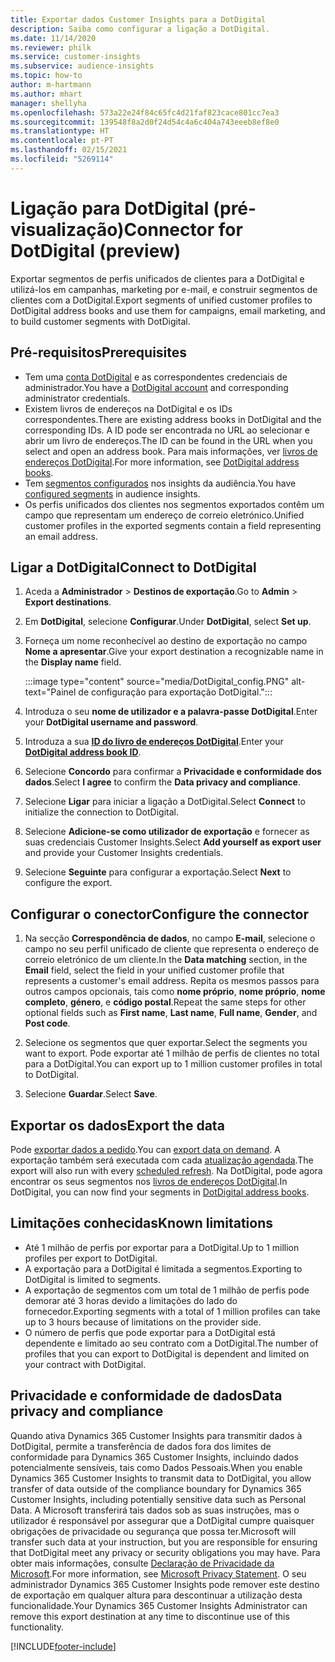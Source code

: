 ```yaml
---
title: Exportar dados Customer Insights para a DotDigital
description: Saiba como configurar a ligação a DotDigital.
ms.date: 11/14/2020
ms.reviewer: philk
ms.service: customer-insights
ms.subservice: audience-insights
ms.topic: how-to
author: m-hartmann
ms.author: mhart
manager: shellyha
ms.openlocfilehash: 573a22e24f84c65fc4d21faf823cace801cc7ea3
ms.sourcegitcommit: 139548f8a2d0f24d54c4a6c404a743eeeb8ef8e0
ms.translationtype: HT
ms.contentlocale: pt-PT
ms.lasthandoff: 02/15/2021
ms.locfileid: "5269114"
---
```

# <a name="connector-for-dotdigital-preview"></a><span data-ttu-id="e0f81-103">Ligação para DotDigital (pré-visualização)</span><span class="sxs-lookup"><span data-stu-id="e0f81-103">Connector for DotDigital (preview)</span></span>

<span data-ttu-id="e0f81-104">Exportar segmentos de perfis unificados de clientes para a DotDigital e utilizá-los em campanhas, marketing por e-mail, e construir segmentos de clientes com a DotDigital.</span><span class="sxs-lookup"><span data-stu-id="e0f81-104">Export segments of unified customer profiles to DotDigital address books and use them for campaigns, email marketing, and to build customer segments with DotDigital.</span></span> 

## <a name="prerequisites"></a><span data-ttu-id="e0f81-105">Pré-requisitos</span><span class="sxs-lookup"><span data-stu-id="e0f81-105">Prerequisites</span></span>

-   <span data-ttu-id="e0f81-106">Tem uma [conta DotDigital](https://dotdigital.com/) e as correspondentes credenciais de administrador.</span><span class="sxs-lookup"><span data-stu-id="e0f81-106">You have a [DotDigital account](https://dotdigital.com/) and corresponding administrator credentials.</span></span>
-   <span data-ttu-id="e0f81-107">Existem livros de endereços na DotDigital e os IDs correspondentes.</span><span class="sxs-lookup"><span data-stu-id="e0f81-107">There are existing address books in DotDigital and the corresponding IDs.</span></span> <span data-ttu-id="e0f81-108">A ID pode ser encontrada no URL ao selecionar e abrir um livro de endereços.</span><span class="sxs-lookup"><span data-stu-id="e0f81-108">The ID can be found in the URL when you select and open an address book.</span></span> <span data-ttu-id="e0f81-109">Para mais informações, ver [livros de endereços DotDigital](https://support.dotdigital.com/hc/articles/212211968-Creating-an-address-book).</span><span class="sxs-lookup"><span data-stu-id="e0f81-109">For more information, see [DotDigital address books](https://support.dotdigital.com/hc/articles/212211968-Creating-an-address-book).</span></span>
-   <span data-ttu-id="e0f81-110">Tem [segmentos configurados](segments.md) nos insights da audiência.</span><span class="sxs-lookup"><span data-stu-id="e0f81-110">You have [configured segments](segments.md) in audience insights.</span></span>
-   <span data-ttu-id="e0f81-111">Os perfis unificados dos clientes nos segmentos exportados contêm um campo que representam um endereço de correio eletrónico.</span><span class="sxs-lookup"><span data-stu-id="e0f81-111">Unified customer profiles in the exported segments contain a field representing an email address.</span></span>

## <a name="connect-to-dotdigital"></a><span data-ttu-id="e0f81-112">Ligar a DotDigital</span><span class="sxs-lookup"><span data-stu-id="e0f81-112">Connect to DotDigital</span></span>

1. <span data-ttu-id="e0f81-113">Aceda a **Administrador** > **Destinos de exportação**.</span><span class="sxs-lookup"><span data-stu-id="e0f81-113">Go to **Admin** > **Export destinations**.</span></span>

1. <span data-ttu-id="e0f81-114">Em **DotDigital**, selecione **Configurar**.</span><span class="sxs-lookup"><span data-stu-id="e0f81-114">Under **DotDigital**, select **Set up**.</span></span>

1. <span data-ttu-id="e0f81-115">Forneça um nome reconhecível ao destino de exportação no campo **Nome a apresentar**.</span><span class="sxs-lookup"><span data-stu-id="e0f81-115">Give your export destination a recognizable name in the **Display name** field.</span></span>

   :::image type="content" source="media/DotDigital_config.PNG" alt-text="Painel de configuração para exportação DotDigital.":::

1. <span data-ttu-id="e0f81-117">Introduza o seu **nome de utilizador e a palavra-passe DotDigital**.</span><span class="sxs-lookup"><span data-stu-id="e0f81-117">Enter your **DotDigital username and password**.</span></span>

1. <span data-ttu-id="e0f81-118">Introduza a sua **[ID do livro de endereços DotDigital](https://support.dotdigital.com/hc/articles/212211968-Creating-an-address-book)**.</span><span class="sxs-lookup"><span data-stu-id="e0f81-118">Enter your **[DotDigital address book ID](https://support.dotdigital.com/hc/articles/212211968-Creating-an-address-book)**.</span></span>

1. <span data-ttu-id="e0f81-119">Selecione **Concordo** para confirmar a **Privacidade e conformidade dos dados**.</span><span class="sxs-lookup"><span data-stu-id="e0f81-119">Select **I agree** to confirm the **Data privacy and compliance**.</span></span>

1. <span data-ttu-id="e0f81-120">Selecione **Ligar** para iniciar a ligação a DotDigital.</span><span class="sxs-lookup"><span data-stu-id="e0f81-120">Select **Connect** to initialize the connection to DotDigital.</span></span>

1. <span data-ttu-id="e0f81-121">Selecione **Adicione-se como utilizador de exportação** e fornecer as suas credenciais Customer Insights.</span><span class="sxs-lookup"><span data-stu-id="e0f81-121">Select **Add yourself as export user** and provide your Customer Insights credentials.</span></span>

1. <span data-ttu-id="e0f81-122">Selecione **Seguinte** para configurar a exportação.</span><span class="sxs-lookup"><span data-stu-id="e0f81-122">Select **Next** to configure the export.</span></span>

## <a name="configure-the-connector"></a><span data-ttu-id="e0f81-123">Configurar o conector</span><span class="sxs-lookup"><span data-stu-id="e0f81-123">Configure the connector</span></span>

1. <span data-ttu-id="e0f81-124">Na secção **Correspondência de dados**, no campo **E-mail**, selecione o campo no seu perfil unificado de cliente que representa o endereço de correio eletrónico de um cliente.</span><span class="sxs-lookup"><span data-stu-id="e0f81-124">In the **Data matching** section, in the **Email** field, select the field in your unified customer profile that represents a customer's email address.</span></span> <span data-ttu-id="e0f81-125">Repita os mesmos passos para outros campos opcionais, tais como **nome próprio**, **nome próprio**, **nome completo**, **género**, e **código postal**.</span><span class="sxs-lookup"><span data-stu-id="e0f81-125">Repeat the same steps for other optional fields such as **First name**, **Last name**, **Full name**, **Gender**, and **Post code**.</span></span>

1. <span data-ttu-id="e0f81-126">Selecione os segmentos que quer exportar.</span><span class="sxs-lookup"><span data-stu-id="e0f81-126">Select the segments you want to export.</span></span> <span data-ttu-id="e0f81-127">Pode exportar até 1 milhão de perfis de clientes no total para a DotDigital.</span><span class="sxs-lookup"><span data-stu-id="e0f81-127">You can export up to 1 million customer profiles in total to DotDigital.</span></span>

1. <span data-ttu-id="e0f81-128">Selecione **Guardar**.</span><span class="sxs-lookup"><span data-stu-id="e0f81-128">Select **Save**.</span></span>

## <a name="export-the-data"></a><span data-ttu-id="e0f81-129">Exportar os dados</span><span class="sxs-lookup"><span data-stu-id="e0f81-129">Export the data</span></span>

<span data-ttu-id="e0f81-130">Pode [exportar dados a pedido](export-destinations.md).</span><span class="sxs-lookup"><span data-stu-id="e0f81-130">You can [export data on demand](export-destinations.md).</span></span> <span data-ttu-id="e0f81-131">A exportação também será executada com cada [atualização agendada](system.md#schedule-tab).</span><span class="sxs-lookup"><span data-stu-id="e0f81-131">The export will also run with every [scheduled refresh](system.md#schedule-tab).</span></span> <span data-ttu-id="e0f81-132">Na DotDigital, pode agora encontrar os seus segmentos nos [livros de endereços DotDigital](https://support.dotdigital.com/hc/articles/212211968-Creating-an-address-book).</span><span class="sxs-lookup"><span data-stu-id="e0f81-132">In DotDigital, you can now find your segments in [DotDigital address books](https://support.dotdigital.com/hc/articles/212211968-Creating-an-address-book).</span></span>

## <a name="known-limitations"></a><span data-ttu-id="e0f81-133">Limitações conhecidas</span><span class="sxs-lookup"><span data-stu-id="e0f81-133">Known limitations</span></span>

- <span data-ttu-id="e0f81-134">Até 1 milhão de perfis por exportar para a DotDigital.</span><span class="sxs-lookup"><span data-stu-id="e0f81-134">Up to 1 million profiles per export to DotDigital.</span></span>
- <span data-ttu-id="e0f81-135">A exportação para a DotDigital é limitada a segmentos.</span><span class="sxs-lookup"><span data-stu-id="e0f81-135">Exporting to DotDigital is limited to segments.</span></span>
- <span data-ttu-id="e0f81-136">A exportação de segmentos com um total de 1 milhão de perfis pode demorar até 3 horas devido a limitações do lado do fornecedor.</span><span class="sxs-lookup"><span data-stu-id="e0f81-136">Exporting segments with a total of 1 million profiles can take up to 3 hours because of limitations on the provider side.</span></span> 
- <span data-ttu-id="e0f81-137">O número de perfis que pode exportar para a DotDigital está dependente e limitado ao seu contrato com a DotDigital.</span><span class="sxs-lookup"><span data-stu-id="e0f81-137">The number of profiles that you can export to DotDigital is dependent and limited on your contract with DotDigital.</span></span>

## <a name="data-privacy-and-compliance"></a><span data-ttu-id="e0f81-138">Privacidade e conformidade de dados</span><span class="sxs-lookup"><span data-stu-id="e0f81-138">Data privacy and compliance</span></span>

<span data-ttu-id="e0f81-139">Quando ativa Dynamics 365 Customer Insights para transmitir dados à DotDigital, permite a transferência de dados fora dos limites de conformidade para Dynamics 365 Customer Insights, incluindo dados potencialmente sensíveis, tais como Dados Pessoais.</span><span class="sxs-lookup"><span data-stu-id="e0f81-139">When you enable Dynamics 365 Customer Insights to transmit data to DotDigital, you allow transfer of data outside of the compliance boundary for Dynamics 365 Customer Insights, including potentially sensitive data such as Personal Data.</span></span> <span data-ttu-id="e0f81-140">A Microsoft transferirá tais dados sob as suas instruções, mas o utilizador é responsável por assegurar que a DotDigital cumpre quaisquer obrigações de privacidade ou segurança que possa ter.</span><span class="sxs-lookup"><span data-stu-id="e0f81-140">Microsoft will transfer such data at your instruction, but you are responsible for ensuring that DotDigital meet any privacy or security obligations you may have.</span></span> <span data-ttu-id="e0f81-141">Para obter mais informações, consulte [Declaração de Privacidade da Microsoft](https://go.microsoft.com/fwlink/?linkid=396732).</span><span class="sxs-lookup"><span data-stu-id="e0f81-141">For more information, see [Microsoft Privacy Statement](https://go.microsoft.com/fwlink/?linkid=396732).</span></span>
<span data-ttu-id="e0f81-142">O seu administrador Dynamics 365 Customer Insights pode remover este destino de exportação em qualquer altura para descontinuar a utilização desta funcionalidade.</span><span class="sxs-lookup"><span data-stu-id="e0f81-142">Your Dynamics 365 Customer Insights Administrator can remove this export destination at any time to discontinue use of this functionality.</span></span>


[!INCLUDE[footer-include](../includes/footer-banner.md)]